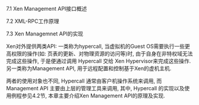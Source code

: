 7.1 Xen Management API接口概述

7.2 XML-RPC工作原理

7.3 Xen Managemnet API的实现

Xen对外提供两类API: 一类称为hypercall, 当虚拟机的Guest OS需要执行一些更高权限的操作(如: 页表的更新、对物理资源的访问等)时, 由于自身在非特权域无法完成这些操作, 于是便通过调用 Hypercall 交给 Xen Hypervisor来完成这些操作. 另一类称为Management API, 用于远程配置和控制基于Xen的虚机主机. 

两者的使用对象也不同, Hypercall 通常由客户机操作系统来调用, 而Management API 主要由上层的管理工具来调用, 其中, Hypercall 的实现以及使用例程参见4.2节, 本章主要介绍Xen Management API的原理及实现. 